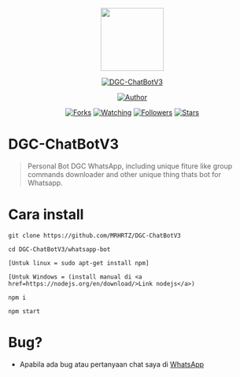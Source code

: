 <p align="center">
<img src="https://raw.githubusercontent.com/MRHRTZ/DGC-ChatBotV3/main/whatsapp-bot/media/%2B62%20812-2111-5819%2020201013_055225.jpg" width="128" height="128"/>
</p>
<p align="center">
<a href="#"><img title="DGC-ChatBotV3" src="https://img.shields.io/badge/Whatsapp Bot-green?colorA=%23ff0000&colorB=%23017e40&style=for-the-badge"></a>
</p>
<p align="center">
<a href="https://github.com/MRHRTZ"><img title="Author" src="https://img.shields.io/badge/Author-MRHRTZ-red.svg?style=for-the-badge&logo=github"></a>
</p>
<p align="center">
<a href="https://github.com/MRHRTZ/DGC-ChatBotV3/network/members"><img title="Forks" src="https://img.shields.io/github/forks/MRHRTZ/DGC-ChatBotV3?color=red&style=flat-square"></a>
<a href="https://github.com/MRHRTZ/DGC-ChatBotV3/watchers"><img title="Watching" src="https://img.shields.io/github/watchers/MRHRTZ/DGC-ChatBotV3?label=Watchers&color=blue&style=flat-square"></a>
<a href="https://github.com/MRHRTZ/DGC-ChatBotV3"><img title="Followers" src="https://img.shields.io/github/followers/MRHRTZ?color=blue&style=flat-square"></a>
<a href="https://github.com/MRHRTZ/DGC-ChatBotV3/stargazers/"><img title="Stars" src="https://img.shields.io/github/stars/MRHRTZ/DGC-ChatBotV3?color=red&style=flat-square"></a>
</p>


# DGC-ChatBotV3
>Personal Bot DGC WhatsApp, including unique fiture like group commands downloader and other unique thing thats bot for Whatsapp. 

# Cara install

```
git clone https://github.com/MRHRTZ/DGC-ChatBotV3

cd DGC-ChatBotV3/whatsapp-bot

[Untuk linux = sudo apt-get install npm]

[Untuk Windows = (install manual di <a href=https://nodejs.org/en/download/>Link nodejs</a>) 

npm i

npm start
```

# Bug? 
- Apabila ada bug atau pertanyaan chat saya di <a href=https://wa.me/6285559038021>WhatsApp</a>
